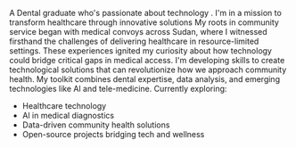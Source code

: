 A Dental graduate who's passionate about technology .
 I'm in a mission to transform healthcare through innovative solutions
My roots in community service began with medical convoys across Sudan,
 where I witnessed firsthand the challenges of delivering healthcare in
 resource-limited settings.
  These experiences ignited my curiosity about how technology could bridge
   critical gaps in medical access.
    I'm developing skills to create technological solutions that can revolutionize
     how we approach community health.
      My toolkit combines dental expertise, data analysis, and emerging technologies
       like Al and tele-medicine.
Currently exploring:

* Healthcare technology
* Al in medical diagnostics
* Data-driven community health solutions
* Open-source projects bridging tech and wellness
